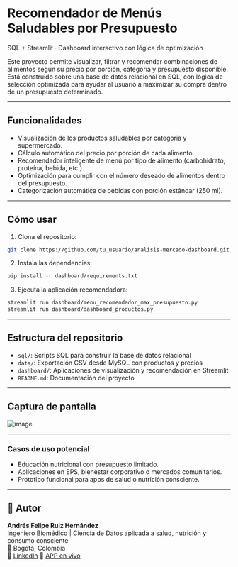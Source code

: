 # Recomendador de Menús Saludables por Presupuesto

SQL + Streamlit · Dashboard interactivo con lógica de optimización

Este proyecto permite visualizar, filtrar y recomendar combinaciones de alimentos según su precio por porción, categoría y presupuesto disponible.
Está construido sobre una base de datos relacional en SQL, con lógica de selección optimizada para ayudar al usuario a maximizar su compra dentro de un presupuesto determinado.

---

## Funcionalidades

- Visualización de los productos saludables por categoría y supermercado.
- Cálculo automático del precio por porción de cada alimento.
- Recomendador inteligente de menú por tipo de alimento (carbohidrato, proteína, bebida, etc.).
- Optimización para cumplir con el número deseado de alimentos dentro del presupuesto.
- Categorización automática de bebidas con porción estándar (250 ml).

---

## Cómo usar

1. Clona el repositorio:

```bash
git clone https://github.com/tu_usuario/analisis-mercado-dashboard.git
```

2. Instala las dependencias:

```bash
pip install -r dashboard/requirements.txt
```

3. Ejecuta la aplicación recomendadora:

```bash
streamlit run dashboard/menu_recomendador_max_presupuesto.py
streamlit run dashboard/dashboard_productos.py
```

---

## Estructura del repositorio

- `sql/`: Scripts SQL para construir la base de datos relacional
- `data/`: Exportación CSV desde MySQL con productos y precios
- `dashboard/`: Aplicaciones de visualización y recomendación en Streamlit
- `README.md`: Documentación del proyecto

---
## Captura de pantalla 

![image](https://github.com/user-attachments/assets/bbc937f1-84b7-4d51-b0b8-ee3661d3f8d7)

---
### Casos de uso potencial
- Educación nutricional con presupuesto limitado.
- Aplicaciones en EPS, bienestar corporativo o mercados comunitarios.
- Prototipo funcional para apps de salud o nutrición consciente.

---

## 👤 Autor

**Andrés Felipe Ruiz Hernández**  
Ingeniero Biomédico | Ciencia de Datos aplicada a salud, nutrición y consumo consciente  
📍 Bogotá, Colombia  
🔗 [LinkedIn](https://www.linkedin.com/in/andresfeliperuiz)
🔗 [APP en vivo](https://analisis-mercado-dashboard.onrender.com)
